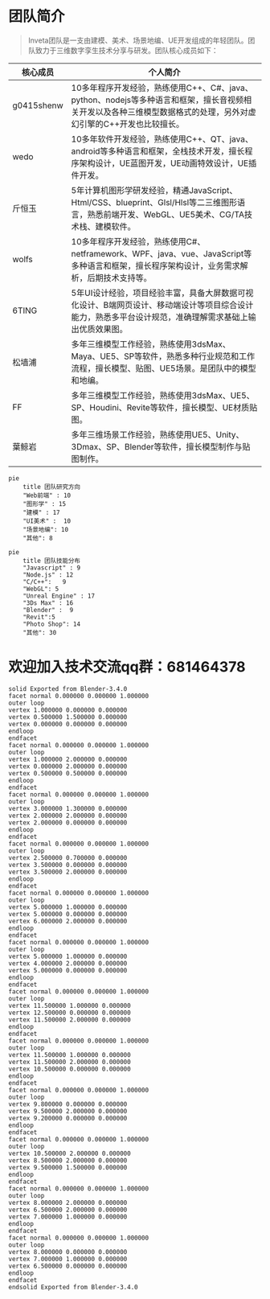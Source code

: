 # 团队简介

>Inveta团队是一支由建模、美术、场景地编、UE开发组成的年轻团队。团队致力于三维数字孪生技术分享与研发。团队核心成员如下：

| 核心成员   | 个人简介                                                                                                                                                         |
| ---------- | ---------------------------------------------------------------------------------------------------------------------------------------------------------------- |
| g0415shenw | 10多年程序开发经验，熟练使用C++、C#、java、python、nodejs等多种语言和框架，擅长音视频相关开发以及各种三维模型数据格式的处理，另外对虚幻引擎的C++开发也比较擅长。 |
| wedo       | 10多年软件开发经验，熟练使用C++、QT、java、android等多种语言和框架，全栈技术开发，擅长程序架构设计，UE蓝图开发，UE动画特效设计，UE插件开发。                     |
| 斤恒玉     | 5年计算机图形学研发经验，精通JavaScript、Html/CSS、blueprint、Glsl/Hlsl等二三维图形语言，熟悉前端开发、WebGL、UE5美术、CG/TA技术栈、建模软件。                   |
| wolfs      | 10多年程序开发经验，熟练使用C#、netframework、WPF、java、vue、JavaScript等多种语言和框架，擅长程序架构设计，业务需求解析，后期技术支持等。                       |
| 6TING      | 5年UI设计经验，项目经验丰富，具备大屏数据可视化设计、B端网页设计、移动端设计等项目综合设计能力，熟悉多平台设计规范，准确理解需求基础上输出优质效果图。           |
| 松墙浦     | 多年三维模型工作经验，熟练使用3dsMax、Maya、UE5、SP等软件，熟悉多种行业规范和工作流程，擅长模型、贴图、UE5场景。是团队中的模型和地编。                           |
| FF         | 多年三维模型工作经验，熟练使用3dsMax、UE5、SP、Houdini、Revite等软件，擅长模型、UE材质贴图。                                                                     |
| 葉鲸岩     | 多年三维场景工作经验，熟练使用UE5、Unity、3Dmax、SP、Blender等软件，擅长模型制作与贴图制作。                                                                     |

```mermaid
pie  
    title 团队研究方向
    "Web前端" : 10
    "图形学" : 15
    "建模" : 17
    "UI美术" :  10
    "场景地编": 10
    "其他": 8
```

```mermaid
pie  
    title 团队技能分布
    "Javascript" : 9
    "Node.js" : 12
    "C/C++":   9
    "WebGL": 5
    "Unreal Engine" : 17
    "3Ds Max" : 16
    "Blender" :  9
    "Revit":5
    "Photo Shop": 14
    "其他": 30
```

# 欢迎加入技术交流qq群：681464378


```stl
solid Exported from Blender-3.4.0
facet normal 0.000000 0.000000 1.000000
outer loop
vertex 1.000000 0.000000 0.000000
vertex 0.500000 1.500000 0.000000
vertex 0.000000 0.000000 0.000000
endloop
endfacet
facet normal 0.000000 0.000000 1.000000
outer loop
vertex 1.000000 2.000000 0.000000
vertex 0.000000 2.000000 0.000000
vertex 0.500000 0.500000 0.000000
endloop
endfacet
facet normal 0.000000 0.000000 1.000000
outer loop
vertex 3.000000 1.300000 0.000000
vertex 2.000000 2.000000 0.000000
vertex 2.000000 0.000000 0.000000
endloop
endfacet
facet normal 0.000000 0.000000 1.000000
outer loop
vertex 2.500000 0.700000 0.000000
vertex 3.500000 0.000000 0.000000
vertex 3.500000 2.000000 0.000000
endloop
endfacet
facet normal 0.000000 0.000000 1.000000
outer loop
vertex 5.000000 1.000000 0.000000
vertex 5.000000 0.000000 0.000000
vertex 6.000000 2.000000 0.000000
endloop
endfacet
facet normal 0.000000 0.000000 1.000000
outer loop
vertex 5.000000 1.000000 0.000000
vertex 4.000000 2.000000 0.000000
vertex 5.000000 0.000000 0.000000
endloop
endfacet
facet normal 0.000000 0.000000 1.000000
outer loop
vertex 11.500000 1.000000 0.000000
vertex 12.500000 0.000000 0.000000
vertex 11.500000 2.000000 0.000000
endloop
endfacet
facet normal 0.000000 0.000000 1.000000
outer loop
vertex 11.500000 1.000000 0.000000
vertex 11.500000 2.000000 0.000000
vertex 10.500000 0.000000 0.000000
endloop
endfacet
facet normal 0.000000 0.000000 1.000000
outer loop
vertex 9.800000 0.000000 0.000000
vertex 9.500000 2.000000 0.000000
vertex 9.200000 0.000000 0.000000
endloop
endfacet
facet normal 0.000000 0.000000 1.000000
outer loop
vertex 10.500000 2.000000 0.000000
vertex 8.500000 2.000000 0.000000
vertex 9.500000 1.500000 0.000000
endloop
endfacet
facet normal 0.000000 0.000000 1.000000
outer loop
vertex 8.000000 2.000000 0.000000
vertex 6.500000 2.000000 0.000000
vertex 7.000000 1.000000 0.000000
endloop
endfacet
facet normal 0.000000 0.000000 1.000000
outer loop
vertex 8.000000 0.000000 0.000000
vertex 7.000000 1.000000 0.000000
vertex 6.500000 0.000000 0.000000
endloop
endfacet
endsolid Exported from Blender-3.4.0

```